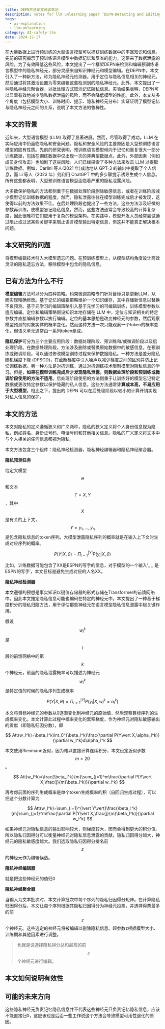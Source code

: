 ```yaml
---
title: DEPN方法论文阅读笔记
description: notes for llm unlearning paper ‘DEPN-Detecting and Editing Privacy Neurons in Pretrained Language  Models’
tags:
  - ai-explanation
  - llm-unlearning
category: AI-safety llm
date: 2024-12-17
---
```

在大量数据上进行预训练的大型语言模型可以捕获训练数据中的丰富知识和信息。先前的研究揭示了预训练语言模型中数据记忆和反省的能力，这带来了数据泄露的风险。为了有效降低这些风险，本文提出了一个框架DEPN来检测和编辑预训练语言模型中的隐私神经元，部分灵感来自知识神经元和模型编辑。在DEPN中，本文引入了一种新方法，称为隐私神经元检测器，用于定位与隐私信息相关的神经元，然后通过将其激活设置为零来编辑这些检测到的隐私神经元。此外，本文提出了一种隐私神经元聚合器，以批处理方式取消记忆隐私信息。实验结果表明，DEPN可以显着有效地减少隐私数据泄露的风险，而不会降低模型的性能。此外，本文从多个角度（包括模型大小、训练时间、提示、隐私神经元分布）实证证明了模型记忆与隐私神经元之间的关系，说明了本文方法的鲁棒性。

## 本文的背景

近年来，大型语言模型 (LLM) 取得了显著进展。然而，尽管取得了成功，LLM 在实际应用中仍面临隐私和安全问题。隐私和安全风险的主要原因是大型预训练语言模型的固有性质。先前的研究表明，预训练语言模型倾向于记忆和重复很大一部分训练数据，包括在训练数据中仅出现一次的非典型数据点。此外，外部因素（例如成员身份攻击）也加剧了这些风险。人们已经探索了多种方法来攻击 LLM 以提取训练数据。例如，Carlini 等人(2021 年)成功地从 GPT-3 的输出中提取了个人信息，而 Li 等人（2023 年）则利用 ChatGPT 中的多步骤提示诱导生成个人信息。所有这些都表明，大型预训练语言模型面临着严重的隐私泄露风险。

大多数保护隐私的方法都侧重于在数据处理阶段删除敏感信息，或者在训练阶段减少模型记忆训练数据的程度。然而，隐私泄露往往在模型训练完成后才被发现，这使得以前的方法效果不佳。在后处理阶段也提出了一些方法，这些方法涉及轻微的参数再训练，使模型忘记隐私信息。然而，这些方法通常会导致较高的计算复杂度，因此很难将它们应用于复杂的模型架构。在实践中，模型开发人员经常尝试通过阻止或过滤某些关键字来阻止语言模型输出特定信息，但这并不能真正解决根本问题。

## 本文研究的问题

将模型编辑技术引入大模型遗忘问题。在预训练模型上，从模型结构角度设计高效灵活的隐私遗忘方法，移除模型中包含的隐私信息。

## 已有方法为什么不行

**模型编辑**方法可以分为四种策略。约束微调策略专门针对目标只是更新LLM，从而实现精确修改。基于记忆的编辑策略维护一个知识缓存，其中存储新信息以替换不良预测。基于元学习的编辑策略引入基于元学习的可编辑训练，训练模型参数以适应编辑。定位和编辑策略假设知识本地存储在 LLM 中，定位与知识相关的特定参数并直接编辑参数以执行编辑。定位的基本思想是改变神经元的参数，然后观察模型预测的对象实体的概率变化。然而这种方法一次只能观察一个token的概率变化，但语义单元通常由一系列token组成。

**隐私保护**可分为三个主要应用阶段：数据处理阶段、预训练和/或微调阶段以及后处理阶段。在数据处理阶段，方法涉及删除或替换原始数据中的敏感信息。在预训练或微调阶段，可以通过修改模型训练过程来保护数据隐私。一种方法是差分隐私随机梯度下降 (DPSGD)，在截断梯度中引入噪声以减少梯度之间的区别并防止记忆训练数据。另一种方法是对抗训练，通过对抗训练技术限制模型对隐私信息的学习。但是，**如果在模型训练完成后才发现隐私泄露，则数据处理阶段和预训练或微调阶段使用的方法不适用**。后处理阶段使用的方法侧重于让训练好的模型忘记特定数据或更改特定参数以保护隐藏的私人信息。这些方法通常**计算成本高，不易应用于大型模型**。相比之下，提出的 DEPN 可以在后处理阶段以较小的计算开销实现对私人信息的保护。

## 本文的方法

本文对隐私的定义遵循狭义和广义两种，隐私的狭义定义将个人身份信息视为隐私，例如姓名、身份证号码、电话号码和其他相关信息。隐私的广义定义将文本中与个人相关的任何信息都视为隐私。

本文方法包含三个组件：隐私神经检测器，隐私神经编辑器和隐私神经聚合器。

**隐私预测任务**

给定大模型$$\theta$$和文本$$T={X,Y}$$，其中$$X$$是有关的上下文，$$Y={y_1,...,y_n}$$是包含隐私信息的token序列。大模型泄露隐私序列的概率就是在输入上下文时生成对应序列的概率。

$$
P(Y\vert X,\theta)=\Pi_{i=1}^{\vert Y\vert}P(y_i\vert X,\theta)
$$

比如，训练数据可能包含了XX是ESPN的写手的信息，对于模型的一个输入‘_ _ 是ESPN的写手’，本文目标是避免生成对应的人名XX。

**隐私神经检测器**

本文遵循的预想是事实知识以键值存储器的形式存储在Transformer的前馈网络中。因此本文推定隐私信息可能也编码在特定的神经元中。本文提出了一种基于梯度积分的隐私归隐方法，用于评估那些神经元在语言模型隐私信息泄露中起关键作用。

假设$$w_l^k$$是$$l$$层的前馈网络中的第$$k$$个神经元，前面的隐私泄露概率可以描述为神经元$$w_l^k$$是特定值的时候的隐私序列生成概率

$$
P(Y\vert X,\theta)=\Pi_{i=1}^{\vert Y\vert}P(y_i\vert X,w_l^k=\alpha_l^k)
$$

本文将目标神经元的参数从0逐渐变化到神经元的原始值，然后观察目标序列的生成概率变化。本文计算此过程中概率变化的累积梯度，作为神经元对隐私敏感输出的贡献（即隐私归因分数），即

$$
Att(w_l^k)=\beta_l^k\int_0^{\beta_l^k}\frac{\partial P(Y\vert X,\alpha_l^k)}{\partial w_l^k}d\alpha_l^k
$$

本文使用Rienmann近似，因为难以直接计算连续积分，本文设定近似步数$$m=20$$。

$$
Att(w_l^k)=\frac{\beta_l^k}{m}\sum_{j=1}^m\frac{\partial P(Y\vert X,\frac{j}{m}\beta_l^k)}{\partial w_l^k}
$$

再考虑前面的序列生成概率是单个token生成概率的积（自回归生成过程），可以把这个分数计算为

$$
Att(w_l^k)=\sum_{i=1}^{\vert Y\vert}\frac{\beta_l^k}{m}\sum_{j=1}^m\frac{\partial P(Y\vert X,\frac{j}{m}\beta_l^k)}{\partial w_l^k}
$$

如果神经元对隐私信息的输出影响较大，则梯度较大，因而会得到更大的积分值。所以隐私归因得分可以衡量神经元对隐私信息泄露的贡献，隐私归因得分越大，神经元的隐私敏感度越大。我们选取隐私归因得分排名前$$z$$的神经元作为编辑候选。

**隐私神经编辑器**

就是把这些神经元的值归0

**隐私神经聚合器**

当输入为文本批次时，本文计算批次中每个序列的隐私归因得分矩阵。在计算隐私归因得分后，本文让每个序列根据其隐私归因得分为神经元投票，并选择得票最多的前$$z$$个神经元。这些选定的神经元将被编辑以删除隐私信息。超参数z根据模型大小、训练期和其他因素进行调整。

> 也就是说选择隐私得分总和最高的前$$z$$个神经元进行编辑。

## 本文如何说明有效性

## 可能的未来方向

这些隐私神经元负责记忆隐私信息并不代表这些神经元只负责记忆隐私信息，应该不能直接归0，这应该也是后面一些工作说这个方法会导致模型可用性退化的原因。